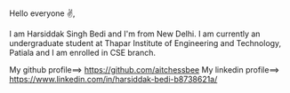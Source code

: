 Hello everyone ✌,

I am Harsiddak Singh Bedi and I'm from New Delhi.
I am currently an undergraduate student at Thapar Institute of Engineering and Technology, Patiala and I am enrolled in CSE branch.

My github profile==> https://github.com/aitchessbee
My linkedin profile==> https://www.linkedin.com/in/harsiddak-bedi-b8738621a/